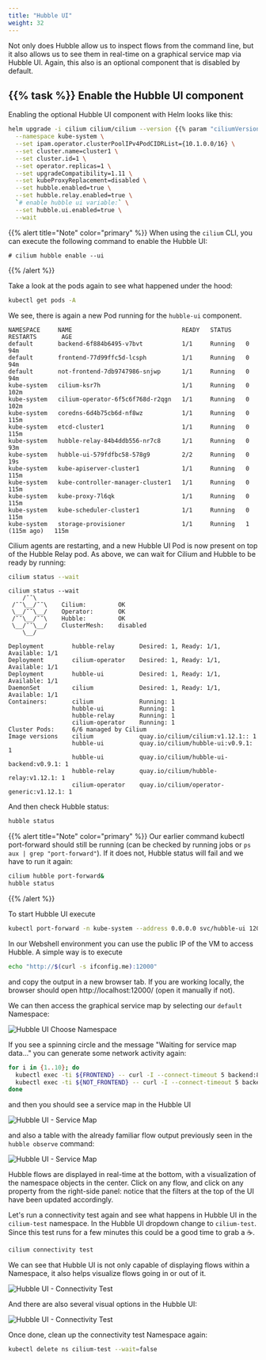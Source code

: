 ```yaml
---
title: "Hubble UI"
weight: 32
---
```


Not only does Hubble allow us to inspect flows from the command line, but it also allows us to see them in real-time on a graphical service map via Hubble UI. Again, this also is an optional component that is disabled by default.


## {{% task %}} Enable the Hubble UI component

Enabling the optional Hubble UI component with Helm looks like this:

```bash
helm upgrade -i cilium cilium/cilium --version {{% param "ciliumVersion.postUpgrade" %}} \
  --namespace kube-system \
  --set ipam.operator.clusterPoolIPv4PodCIDRList={10.1.0.0/16} \
  --set cluster.name=cluster1 \
  --set cluster.id=1 \
  --set operator.replicas=1 \
  --set upgradeCompatibility=1.11 \
  --set kubeProxyReplacement=disabled \
  --set hubble.enabled=true \
  --set hubble.relay.enabled=true \
  `# enable hubble ui variable:` \
  --set hubble.ui.enabled=true \
  --wait
```

{{% alert title="Note" color="primary" %}}
When using the `cilium` CLI, you can execute the following command to enable the Hubble UI:

```
# cilium hubble enable --ui
```
{{% /alert %}}

Take a look at the pods again to see what happened under the hood:

```bash
kubectl get pods -A
```

We see, there is again a new Pod running for the `hubble-ui` component.

```
NAMESPACE     NAME                               READY   STATUS    RESTARTS       AGE
default       backend-6f884b6495-v7bvt           1/1     Running   0              94m
default       frontend-77d99ffc5d-lcsph          1/1     Running   0              94m
default       not-frontend-7db9747986-snjwp      1/1     Running   0              94m
kube-system   cilium-ksr7h                       1/1     Running   0              102m
kube-system   cilium-operator-6f5c6f768d-r2qgn   1/1     Running   0              102m
kube-system   coredns-6d4b75cb6d-nf8wz           1/1     Running   0              115m
kube-system   etcd-cluster1                      1/1     Running   0              115m
kube-system   hubble-relay-84b4ddb556-nr7c8      1/1     Running   0              93m
kube-system   hubble-ui-579fdfbc58-578g9         2/2     Running   0              19s
kube-system   kube-apiserver-cluster1            1/1     Running   0              115m
kube-system   kube-controller-manager-cluster1   1/1     Running   0              115m
kube-system   kube-proxy-7l6qk                   1/1     Running   0              115m
kube-system   kube-scheduler-cluster1            1/1     Running   0              115m
kube-system   storage-provisioner                1/1     Running   1 (115m ago)   115m
```

Cilium agents are restarting, and a new Hubble UI Pod is now present on top of the Hubble Relay pod. As above, we can wait for Cilium and Hubble to be ready by running:

```bash
cilium status --wait
```

```
cilium status --wait
    /¯¯\
 /¯¯\__/¯¯\    Cilium:         OK
 \__/¯¯\__/    Operator:       OK
 /¯¯\__/¯¯\    Hubble:         OK
 \__/¯¯\__/    ClusterMesh:    disabled
    \__/

Deployment        hubble-relay       Desired: 1, Ready: 1/1, Available: 1/1
Deployment        cilium-operator    Desired: 1, Ready: 1/1, Available: 1/1
Deployment        hubble-ui          Desired: 1, Ready: 1/1, Available: 1/1
DaemonSet         cilium             Desired: 1, Ready: 1/1, Available: 1/1
Containers:       cilium             Running: 1
                  hubble-ui          Running: 1
                  hubble-relay       Running: 1
                  cilium-operator    Running: 1
Cluster Pods:     6/6 managed by Cilium
Image versions    cilium             quay.io/cilium/cilium:v1.12.1:: 1
                  hubble-ui          quay.io/cilium/hubble-ui:v0.9.1: 1
                  hubble-ui          quay.io/cilium/hubble-ui-backend:v0.9.1: 1
                  hubble-relay       quay.io/cilium/hubble-relay:v1.12.1: 1
                  cilium-operator    quay.io/cilium/operator-generic:v1.12.1: 1
```


And then check Hubble status:

```bash
hubble status
```

{{% alert title="Note" color="primary" %}}
Our earlier command kubectl port-forward should still be running (can be checked by running jobs or `ps aux | grep "port-forward"`). If it does not, Hubble status will fail and we have to run it again:

```bash
cilium hubble port-forward&
hubble status
```

{{% /alert %}}


To start Hubble UI execute

```bash
kubectl port-forward -n kube-system --address 0.0.0.0 svc/hubble-ui 12000:80
```

In our Webshell environment you can use the public IP of the VM to access Hubble. A simple way is to execute

```bash
echo "http://$(curl -s ifconfig.me):12000"
```
and copy the output in a new browser tab. If you are working locally, the browser should open http://localhost:12000/ (open it manually if not).

We can then access the graphical service map by selecting our `default` Namespace:

![Hubble UI Choose Namespace](../cilium_choose_ns.png)

If you see a spinning circle and the message "Waiting for service map data..." you can generate some network activity again:

```bash
for i in {1..10}; do
  kubectl exec -ti ${FRONTEND} -- curl -I --connect-timeout 5 backend:8080
  kubectl exec -ti ${NOT_FRONTEND} -- curl -I --connect-timeout 5 backend:8080
done
```

and then you should see a service map in the Hubble UI

![Hubble UI - Service Map](../hubble_ui_servicemap.png)

and also a table with the already familiar flow output previously seen in the `hubble observe` command:

![Hubble UI - Service Map](../hubble_ui_flows.png)

Hubble flows are displayed in real-time at the bottom, with a visualization of the namespace objects in the center. Click on any flow, and click on any property from the right-side panel: notice that the filters at the top of the UI have been updated accordingly.

Let's run a connectivity test again and see what happens in Hubble UI in the `cilium-test` namespace. In the Hubble UI dropdown change to `cilium-test`. Since this test runs for a few minutes this could be a good time to grab a :coffee:.

```bash
cilium connectivity test
```

We can see that Hubble UI is not only capable of displaying flows within a Namespace, it also helps visualize flows going in or out of it.

![Hubble UI - Connectivity Test](../cilium_hubble_connectivity_test.png)

And there are also several visual options in the Hubble UI:

![Hubble UI - Connectivity Test](../hubble_ui_visual_options.png)

Once done, clean up the connectivity test Namespace again:

```bash
kubectl delete ns cilium-test --wait=false
```

